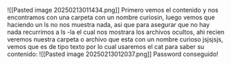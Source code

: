 ![[Pasted image 20250213011434.png]]
Primero vemos el contenido y nos encontramos con una carpeta con un nombre curiosin, luego vemos que haciendo un ls no nos muestra nada, asi que para asegurar que no hay nada recurrimos a ls -la el cual nos mostrara los archivos ocultos, ahi recien veremos nuestra carpeta o archivo que esta con un nombre curioso jsjsjsjs, vemos que es de tipo texto por lo  cual usaremos el cat para saber su contenido:
![[Pasted image 20250213012037.png]]
Password conseguido!